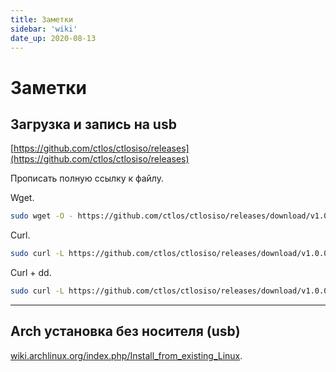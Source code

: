 ```yaml
---
title: Заметки
sidebar: 'wiki'
date_up: 2020-08-13
---
```


# Заметки

## Загрузка и запись на usb

[https://github.com/ctlos/ctlosiso/releases](https://github.com/ctlos/ctlosiso/releases)

Прописать полную ссылку к файлу.

Wget.

```bash
sudo wget -O - https://github.com/ctlos/ctlosiso/releases/download/v1.0.0/*.iso > /dev/sdX && sync
```

Curl.

```bash
sudo curl -L https://github.com/ctlos/ctlosiso/releases/download/v1.0.0/*.iso > /dev/sdX && sync
```

Curl + dd.

```bash
sudo curl -L https://github.com/ctlos/ctlosiso/releases/download/v1.0.0/*.iso | dd bs=4M of=/dev/sdX status=progress && sync
```

---

## Arch установка без носителя (usb)

[wiki.archlinux.org/index.php/Install_from_existing_Linux](https://wiki.archlinux.org/index.php/Install_from_existing_Linux).
